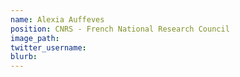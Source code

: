 ```yaml
---
name: Alexia Auffeves
position: CNRS - French National Research Council
image_path:
twitter_username:
blurb:
---
```

